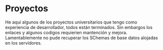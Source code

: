# Proyectos

He aquí algunos de los proyectos universitarios que tengo como experiencia de desarrollador, todos están terminados. Sin embargos los enlaces y algunos codigos requierien mantención y mejora. Lamentablemente no pude recuperar los SChemas de base datos alojadas en los servidores.
